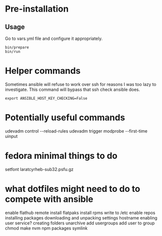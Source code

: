 # Pre-installation
## Usage
Go to vars.yml file and configure it appropriately.
```
bin/prepare
bin/run
```

# Helper commands
Sometimes ansible will refuse to work over ssh for reasons I was too lazy to
investigate. This command will bypass that ssh check ansible does.
```
export ANSIBLE_HOST_KEY_CHECKING=False
```

# Potentially useful commands
udevadm control --reload-rules
udevadm trigger
modprobe --first-time uinput

# fedora minimal things to do
setfont laratcyrheb-sub32.psfu.gz

# what dotfiles might need to do to compete with ansible
enable flathub remote
install flatpaks
install rpms
write to /etc
enable repos
installing packages
downloading and unpacking
settings hostname
enabling user service?
creating folders
unarchive
add usergroups
add user to group
chmod
make
nvm
npm packages
symlink



